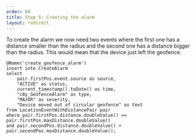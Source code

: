 ```yaml
---
order: 60
title: Step 5: Creating the alarm
layout: redirect
---
```

To create the alarm we now need two events where the first one has a distance smaller than the radius and the second one has a distance bigger than the radius.
This would mean that the device just left the geofence.

    @Name('create_geofence_alarm')
    insert into CreateAlarm
    select
    	pair.firstPos.event.source as source,
    	"ACTIVE" as status,
    	current_timestamp().toDate() as time,
    	"c8y_GeofenceAlarm" as type,
    	"MAJOR" as severity,
    	"Device moved out of circular geofence" as text
    from LocationEventWithDistancePair pair
    where pair.firstPos.distance.doubleValue() <= pair.firstPos.maxDistance.doubleValue()
    and pair.secondPos.distance.doubleValue() > pair.secondPos.maxDistance.doubleValue();